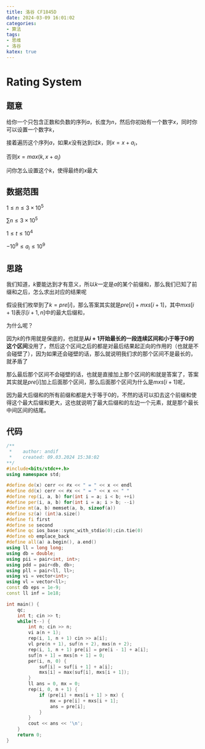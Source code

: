 ```yaml
---
title: 洛谷 CF1845D
date: 2024-03-09 16:01:02
categories:
- 算法
tags: 
- 思维
- 洛谷
katex: true
---
```


# Rating System

## 题意

给你一个只包含正数和负数的序列$a$，长度为$n$，然后你初始有一个数字$x$，同时你可以设置一个数字$k$，

接着遍历这个序列$a$，如果$x$没有达到过$k$，则$x = x + a_i$，

否则$x = max(k, x + a_i)$

问你怎么设置这个$k$，使得最终的$x$最大

## 数据范围

$1 \leq n \leq 3 \times 10 ^ 5$

$\sum n \leq 3 \times 10 ^ 5$

$1 \leq t \leq 10 ^ 4$

$-10 ^ 9 \leq a_i \leq 10 ^ 9$

## 思路

我们知道，$k$要能达到才有意义，所以$k$一定是$a$的某个前缀和，那么我们已知了前缀和之后，怎么求出对应的结果呢

假设我们枚举到了$k = pre[i]$，那么答案其实就是$pre[i] + mxs[i + 1]$，其中$mxs[i + 1]$表示$[i + 1, n]$中的最大后缀和，

为什么呢？

因为$k$的作用就是保底的，也就是**从$i + 1$开始最长的一段连续区间和小于等于$0$的这个区间**没用了，然后这个区间之后的都是对最后结果起正向的作用的（也就是不会碰壁了），因为如果还会碰壁的话，那么就说明我们求的那个区间不是最长的，就矛盾了

那么最后那个区间不会碰壁的话，也就是直接加上那个区间的和就是答案了，答案其实就是$pre[i]$加上后面那个区间，那么后面那个区间为什么是$mxs[i + 1]$呢，

因为最大后缀和的所有前缀和都是大于等于$0$的，不然的话可以扣去这个前缀和使得这个最大后缀和更大，这也就说明了最大后缀和的左边一个元素，就是那个最长中间区间的结尾。

## 代码
```c++
/**
 *    author: andif
 *    created: 09.03.2024 15:38:02
**/
#include<bits/stdc++.h>
using namespace std;

#define de(x) cerr << #x << " = " << x << endl
#define dd(x) cerr << #x << " = " << x << " "
#define rep(i, a, b) for(int i = a; i < b; ++i)
#define per(i, a, b) for(int i = a; i > b; --i)
#define mt(a, b) memset(a, b, sizeof(a))
#define sz(a) (int)a.size()
#define fi first
#define se second
#define qc ios_base::sync_with_stdio(0);cin.tie(0)
#define eb emplace_back
#define all(a) a.begin(), a.end()
using ll = long long;
using db = double;
using pii = pair<int, int>;
using pdd = pair<db, db>;
using pll = pair<ll, ll>;
using vi = vector<int>;
using vl = vector<ll>;
const db eps = 1e-9;
const ll inf = 1e18;

int main() {
    qc;
    int t; cin >> t;
    while(t--) {
        int n; cin >> n;
        vi a(n + 1);
        rep(i, 1, n + 1) cin >> a[i];
        vl pre(n + 1), suf(n + 2), mxs(n + 2);
        rep(i, 1, n + 1) pre[i] = pre[i - 1] + a[i];
        suf[n + 1] = mxs[n + 1] = 0;
        per(i, n, 0) {
            suf[i] = suf[i + 1] + a[i];
            mxs[i] = max(suf[i], mxs[i + 1]);
        }
        ll ans = 0, mx = 0;
        rep(i, 0, n + 1) {
            if (pre[i] + mxs[i + 1] > mx) {
                mx = pre[i] + mxs[i + 1];
                ans = pre[i];
            }
        }
        cout << ans << '\n';
    }
    return 0;
}
```
